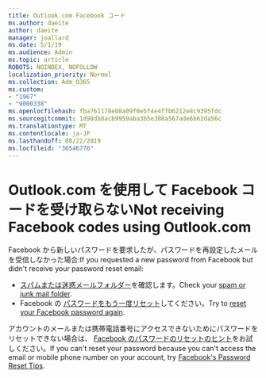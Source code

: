 ```yaml
---
title: Outlook.com Facebook コード
ms.author: daeite
author: daeite
manager: joallard
ms.date: 5/1/19
ms.audience: Admin
ms.topic: article
ROBOTS: NOINDEX, NOFOLLOW
localization_priority: Normal
ms.collection: Adm_O365
ms.custom:
- "1967"
- "9000338"
ms.openlocfilehash: fba761178e08a09f0e5f4e4ffb6212e8c9395fdc
ms.sourcegitcommit: 1d98db8acb9959aba3b5e308a567ade6b62da56c
ms.translationtype: MT
ms.contentlocale: ja-JP
ms.lasthandoff: 08/22/2019
ms.locfileid: "36546776"
---
```

# <a name="not-receiving-facebook-codes-using-outlookcom"></a><span data-ttu-id="51109-102">Outlook.com を使用して Facebook コードを受け取らない</span><span class="sxs-lookup"><span data-stu-id="51109-102">Not receiving Facebook codes using Outlook.com</span></span>

<span data-ttu-id="51109-103">Facebook から新しいパスワードを要求したが、パスワードを再設定したメールを受信しなかった場合:</span><span class="sxs-lookup"><span data-stu-id="51109-103">If you requested a new password from Facebook but didn't receive your password reset email:</span></span>

- <span data-ttu-id="51109-104">[スパムまたは迷惑メールフォルダー](https://outlook.live.com/mail/junkemail)を確認します。</span><span class="sxs-lookup"><span data-stu-id="51109-104">Check your [spam or junk mail folder](https://outlook.live.com/mail/junkemail).</span></span>
- <span data-ttu-id="51109-105">Facebook の [パスワードをもう一度リセット](https://www.facebook.com/help/213395615347144?helpref=faq_content)してください。</span><span class="sxs-lookup"><span data-stu-id="51109-105">Try to [reset your Facebook password again](https://www.facebook.com/help/213395615347144?helpref=faq_content).</span></span>

<span data-ttu-id="51109-106">アカウントのメールまたは携帯電話番号にアクセスできないためにパスワードをリセットできない場合は、 [Facebook のパスワードのリセットのヒント](https://www.facebook.com/help/218815984812734)をお試しください。</span><span class="sxs-lookup"><span data-stu-id="51109-106">If you can't reset your password because you can't access the email or mobile phone number on your account, try [Facebook's Password Reset Tips](https://www.facebook.com/help/218815984812734).</span></span>